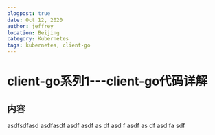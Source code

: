 ```yaml
---
blogpost: true
date: Oct 12, 2020
author: jeffrey
location: Beijing
category: Kubernetes
tags: kubernetes, client-go
---
```


# client-go系列1---client-go代码详解

## 内容

asdfsdfasd
asdfasdf
asdf
asdf
as
df
asd
f
asdf
as
df
asd
fa
sdf